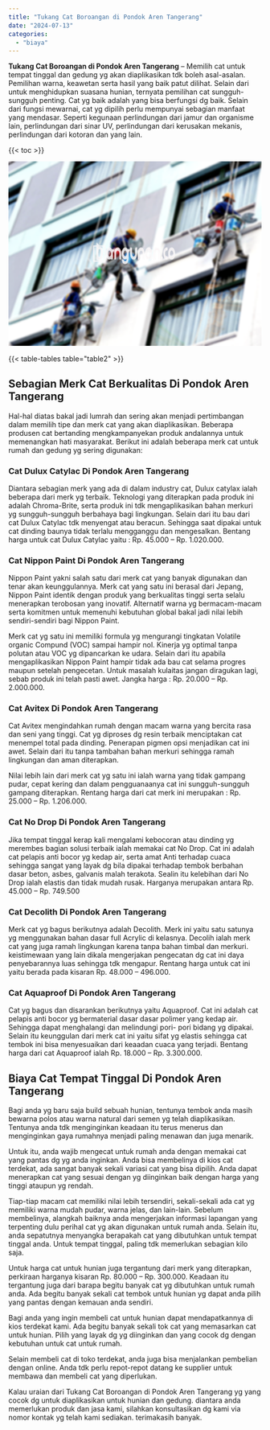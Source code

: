 ```yaml
---
title: "Tukang Cat Boroangan di Pondok Aren Tangerang"
date: "2024-07-13"
categories: 
  - "biaya"
---
```


**Tukang Cat Boroangan di Pondok Aren Tangerang** – Memilih cat untuk tempat tinggal dan gedung yg akan diaplikasikan tdk boleh asal-asalan. Pemilihan warna, keawetan serta hasil yang baik patut dilihat. Selain dari untuk menghidupkan suasana hunian, ternyata pemilihan cat sungguh-sungguh penting. Cat yg baik adalah yang bisa berfungsi dg baik. Selain dari fungsi mewarnai, cat yg dipilih perlu mempunyai sebagian manfaat yang mendasar. Seperti kegunaan perlindungan dari jamur dan organisme lain, perlindungan dari sinar UV, perlindungan dari kerusakan mekanis, perlindungan dari kotoran dan yang lain.

{{< toc >}}

![Tukang Cat Boroangan di Pondok Aren Tangerang](/images/jasa-cat-murah07.png)

{{< table-tables table="table2" >}}

## Sebagian Merk Cat Berkualitas Di Pondok Aren Tangerang

Hal-hal diatas bakal jadi lumrah dan sering akan menjadi pertimbangan dalam memilih tipe dan merk cat yang akan diaplikasikan. Beberapa produsen cat bertanding mengkampanyekan produk andalannya untuk memenangkan hati masyarakat. Berikut ini adalah beberapa merk cat untuk rumah dan gedung yg sering digunakan:

### Cat Dulux Catylac Di Pondok Aren Tangerang

Diantara sebagian merk yang ada di dalam industry cat, Dulux catylax ialah beberapa dari merk yg terbaik. Teknologi yang diterapkan pada produk ini adalah Chroma-Brite, serta produk ini tdk mengaplikasikan bahan merkuri yg sungguh-sungguh berbahaya bagi lingkungan. Selain dari itu bau dari cat Dulux Catylac tdk menyengat atau beracun. Sehingga saat dipakai untuk cat dinding baunya tidak terlalu mengganggu dan mengesalkan. Bentang harga untuk cat Dulux Catylac yaitu : Rp. 45.000 – Rp. 1.020.000.

### Cat Nippon Paint Di Pondok Aren Tangerang

Nippon Paint yakni salah satu dari merk cat yang banyak digunakan dan tenar akan keunggulannya. Merk cat yang satu ini berasal dari Jepang, Nippon Paint identik dengan produk yang berkualitas tinggi serta selalu menerapkan terobosan yang inovatif. Alternatif warna yg bermacam-macam serta komitmen untuk memenuhi kebutuhan global bakal jadi nilai lebih sendiri-sendiri bagi Nippon Paint.

Merk cat yg satu ini memiliki formula yg mengurangi tingkatan Volatile organic Compund (VOC) sampai hampir nol. Kinerja yg optimal tanpa polutan atau VOC yg dipancarkan ke udara. Selain dari itu apabila mengaplikasikan Nippon Paint hampir tidak ada bau cat selama progres maupun setelah pengecetan. Untuk masalah kulaitas jangan diragukan lagi, sebab produk ini telah pasti awet. Jangka harga : Rp. 20.000 – Rp. 2.000.000.

### Cat Avitex Di Pondok Aren Tangerang

Cat Avitex mengindahkan rumah dengan macam warna yang bercita rasa dan seni yang tinggi. Cat yg diproses dg resin terbaik menciptakan cat menempel total pada dinding. Penerapan pigmen opsi menjadikan cat ini awet. Selain dari itu tanpa tambahan bahan merkuri sehingga ramah lingkungan dan aman diterapkan.

Nilai lebih lain dari merk cat yg satu ini ialah warna yang tidak gampang pudar, cepat kering dan dalam pengguanaanya cat ini sungguh-sungguh gampang diterapkan. Rentang harga dari cat merk ini merupakan : Rp. 25.000 – Rp. 1.206.000.

### Cat No Drop Di Pondok Aren Tangerang

Jika tempat tinggal kerap kali mengalami kebocoran atau dinding yg merembes bagian solusi terbaik ialah memakai cat No Drop. Cat ini adalah cat pelapis anti bocor yg kedap air, serta amat Anti terhadap cuaca sehingga sangat yang layak dg bila dipakai terhadap tembok berbahan dasar beton, asbes, galvanis malah terakota. Sealin itu kelebihan dari No Drop ialah elastis dan tidak mudah rusak. Harganya merupakan antara Rp. 45.000 – Rp. 749.500

### Cat Decolith Di Pondok Aren Tangerang

Merk cat yg bagus berikutnya adalah Decolith. Merk ini yaitu satu satunya yg menggunakan bahan dasar full Acrylic di kelasnya. Decolih ialah merk cat yang juga ramah lingkungan karena tanpa bahan timbal dan merkuri. keistimewaan yang lain dikala mengerjakan pengecatan dg cat ini daya penyebarannya luas sehingga tdk mengapur. Rentang harga untuk cat ini yaitu berada pada kisaran Rp. 48.000 – 496.000.

### Cat Aquaproof Di Pondok Aren Tangerang

Cat yg bagus dan disarankan berikutnya yaitu Aquaproof. Cat ini adalah cat pelapis anti bocor yg bermaterial dasar dasar polimer yang kedap air. Sehingga dapat menghalangi dan melindungi pori- pori bidang yg dipakai. Selain itu keunggulan dari merk cat ini yaitu sifat yg elastis sehingga cat tembok ini bisa menyesuaikan dari keaadan cuaca yang terjadi. Bentang harga dari cat Aquaproof ialah Rp. 18.000 – Rp. 3.300.000.

## Biaya Cat Tempat Tinggal Di Pondok Aren Tangerang

Bagi anda yg baru saja build sebuah hunian, tentunya tembok anda masih bewarna polos atau warna natural dari semen yg telah diaplikasikan. Tentunya anda tdk menginginkan keadaan itu terus menerus dan menginginkan gaya rumahnya menjadi paling menawan dan juga menarik.

Untuk itu, anda wajib mengecat untuk rumah anda dengan memakai cat yang pantas dg yg anda inginkan. Anda bisa membelinya di kios cat terdekat, ada sangat banyak sekali variasi cat yang bisa dipilih. Anda dapat menerapkan cat yang sesuai dengan yg diinginkan baik dengan harga yang tinggi ataupun yg rendah.

Tiap-tiap macam cat memiliki nilai lebih tersendiri, sekali-sekali ada cat yg memiliki warna mudah pudar, warna jelas, dan lain-lain. Sebelum membelinya, alangkah baiknya anda mengerjakan informasi lapangan yang terpenting dulu perihal cat yg akan digunakan untuk rumah anda. Selain itu, anda sepatutnya menyangka berapakah cat yang dibutuhkan untuk tempat tinggal anda. Untuk tempat tinggal, paling tdk memerlukan sebagian kilo saja.

Untuk harga cat untuk hunian juga tergantung dari merk yang diterapkan, perkiraan harganya kisaran Rp. 80.000 – Rp. 300.000. Keadaan itu tergantung juga dari barapa begitu banyak cat yg dibutuhkan untuk rumah anda. Ada begitu banyak sekali cat tembok untuk hunian yg dapat anda pilih yang pantas dengan kemauan anda sendiri.

Bagi anda yang ingin membeli cat untuk hunian dapat mendapatkannya di kios terdekat kami. Ada begitu banyak sekali tok cat yang memasarkan cat untuk hunian. Pilih yang layak dg yg diinginkan dan yang cocok dg dengan kebutuhan untuk cat untuk rumah.

Selain membeli cat di toko terdekat, anda juga bisa menjalankan pembelian dengan online. Anda tdk perlu repot-repot datang ke supplier untuk membawa dan membeli cat yang diperlukan.

Kalau uraian dari Tukang Cat Boroangan di Pondok Aren Tangerang yg yang cocok dg untuk diaplikasikan untuk hunian dan gedung. diantara anda memerlukan produk dan jasa kami, silahkan konsultasikan dg kami via nomor kontak yg telah kami sediakan. terimakasih banyak.
